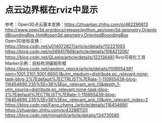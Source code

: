# 点云边界框在rviz中显示

参考：Open3D点云基本变换：https://zhuanlan.zhihu.com/p/462296813
<br>
http://www.open3d.org/docs/release/python_api/open3d.geometry.OrientedBoundingBox.html#open3d.geometry.OrientedBoundingBox
<br>
Open3D坐标变换：https://blog.csdn.net/u014072827/article/details/112221093
<br>
https://blog.csdn.net/io569417668/article/details/106421206/
<br>
https://blog.csdn.net/QLeelq/article/details/122136481
Rviz可视化工具Marker示例：目标检测画矩形框<br>
https://blog.csdn.net/random_repick/article/details/110955439?spm=1001.2101.3001.6650.1&utm_medium=distribute.pc_relevant.none-task-blog-2%7Edefault%7ECTRLIST%7ERate-1-110955439-blog-116454690.235%5Ev38%5Epc_relevant_anti_t3&depth_1-utm_source=distribute.pc_relevant.none-task-blog-2%7Edefault%7ECTRLIST%7ERate-1-110955439-blog-116454690.235%5Ev38%5Epc_relevant_anti_t3&utm_relevant_index=2
<br>
https://blog.csdn.net/Fang_cheng_/article/details/116454690
<br>
https://zhuanlan.zhihu.com/p/432881120
<br>
https://blog.csdn.net/mingshili/article/details/124730585
<br>









